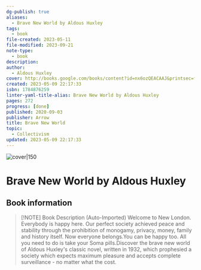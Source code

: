 ```yaml
---
dg-publish: true
aliases:
  - Brave New World by Aldous Huxley
tags:
  - book
file-created: 2023-05-11
file-modified: 2023-09-21
note-type:
  - book
description: 
author:
  - Aldous Huxley
cover: http://books.google.com/books/content?id=nx6ozQEACAAJ&printsec=frontcover&img=1&zoom=1&source=gbs_api
created: 2023-05-09 22:17:33
isbn: 1784876259
linter-yaml-title-alias: Brave New World by Aldous Huxley
pages: 272
progress: [done]
published: 2020-09-03
publisher: Arrow
title: Brave New World
topic:
  - Collectivism
updated: 2023-05-09 22:17:33
---
```


![cover|150](http://books.google.com/books/content?id=nx6ozQEACAAJ&printsec=frontcover&img=1&zoom=1&source=gbs_api)

# Brave New World by Aldous Huxley

## Book information

> [!NOTE] Book Description (Auto-Imported)
> Welcome to New London. Everybody is happy here. Our perfect society achieved peace and stability through the prohibition of monogamy, privacy, money, family and history itself. Now everyone belongs.You can be happy too. All you need to do is take your Soma pills.Discover the brave new world of Aldous Huxley's classic novel, written in 1932, which prophesied a society which expects maximum pleasure and accepts complete surveillance - no matter what the cost.
